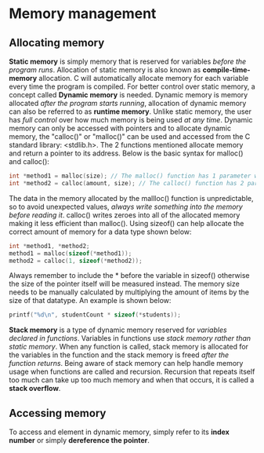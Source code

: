# Memory management
## Allocating memory
**Static memory** is simply memory that is reserved for variables _before the program runs_. Allocation of static memory is also known as **compile-time-memory** allocation. C will automatically allocate memory for each variable every time the program is compiled. For better control over static memory, a concept called **Dynamic memory** is needed. Dynamic memory is memory allocated _after the program starts running_, allocation of dynamic memory can also be referred to as **runtime memory**. Unlike static memory, the user has _full control_ over how much memory is being used _at any time_. Dynamic memory can only be accessed with pointers and to allocate dynamic memory, the "calloc()" or "malloc()" can be used and accessed from the C standard library: <stdlib.h>. The 2 functions mentioned allocate memory and return a pointer to its address. Below is the basic syntax for malloc() and calloc():

```c
int *method1 = malloc(size); // The malloc() function has 1 parameter which is the size needed to be allocated in bytes
int *method2 = calloc(amount, size); // The calloc() function has 2 parameters, amount of items to allocate, and the size
```

The data in the memory allocated by the mallloc() function is unpredictable, so to avoid unexpected values, _always write something into the memory before reading it_. calloc() writes zeroes into all of the allocated memory making it less efficient than malloc(). Using sizeof() can help allocate the correct amount of memory for a data type shown below:

```c
int *method1, *method2;
method1 = malloc(sizeof(*method1));
method2 = calloc(1, sizeof(*method2));
```

Always remember to include the * before the variable in sizeof() otherwise the size of the pointer itself will be measured instead. The memory size needs to be manually calculated by multiplying the amount of items by the size of that datatype. An example is shown below:

```c
printf("%d\n", studentCount * sizeof(*students));
```

**Stack memory** is a type of dynamic memory reserved for _variables declared in functions_. Variables in functions use _stack memory rather than static memory_. When any function is called, stack memory is allocated for the variables in the function and the stack memory is freed _after the function returns_. Being aware of stack memory can help handle memory usage when functions are called and recursion. Recursion that repeats itself too much can take up too much memory and when that occurs, it is called a **stack overflow**.

## Accessing memory
To access and element in dynamic memory, simply refer to its **index number** or simply **dereference the pointer**.
